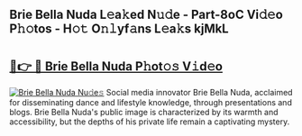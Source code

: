 ## Brie Bella Nuda L𝚎a𝚔ed N𝚞𝚍e - Part-8oC Vi𝚍𝚎o P𝚑𝚘tos - H𝚘𝚝 O𝚗𝚕yf𝚊ns L𝚎a𝚔s kjMkL

# <h2><a href="http://kf2zho4.oniu.top/?m=Brie+Bella+Nuda">🔗👉 🔴 Brie Bella Nuda P𝚑ot𝚘𝚜 V𝚒d𝚎o</a></h2>

[![Brie Bella Nuda Nu𝚍e𝚜](https://i.imgur.com/0qMVB7G.gif)](http://kf2zho4.oniu.top/?m=Brie+Bella+Nuda)
Social media innovator Brie Bella Nuda, acclaimed for disseminating dance and lifestyle knowledge, through presentations and blogs. Brie Bella Nuda's public image is characterized by its warmth and accessibility, but the depths of his private life remain a captivating mystery.  
